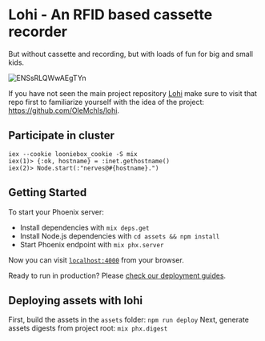 # Lohi - An RFID based cassette recorder
But without cassette and recording, but with loads of fun for big and small kids.

![ENSsRLQWwAEgTYn](https://user-images.githubusercontent.com/584259/71844899-2f4c2080-3095-11ea-818f-5480b69579f9.jpeg)

If you have not seen the main project repository [Lohi](https://github.com/OleMchls/lohi) make sure to visit that repo first to familiarize yourself with the idea of the project: https://github.com/OleMchls/lohi.

## Participate in cluster

```
iex --cookie looniebox_cookie -S mix
iex(1)> {:ok, hostname} = :inet.gethostname()
iex(2)> Node.start(:"nerves@#{hostname}.")
```

## Getting Started
To start your Phoenix server:

  * Install dependencies with `mix deps.get`
  * Install Node.js dependencies with `cd assets && npm install`
  * Start Phoenix endpoint with `mix phx.server`

Now you can visit [`localhost:4000`](http://localhost:4000) from your browser.

Ready to run in production? Please [check our deployment guides](https://hexdocs.pm/phoenix/deployment.html).

## Deploying assets with lohi
First, build the assets in the `assets` folder: `npm run deploy`
Next, generate assets digests from project root: `mix phx.digest`
